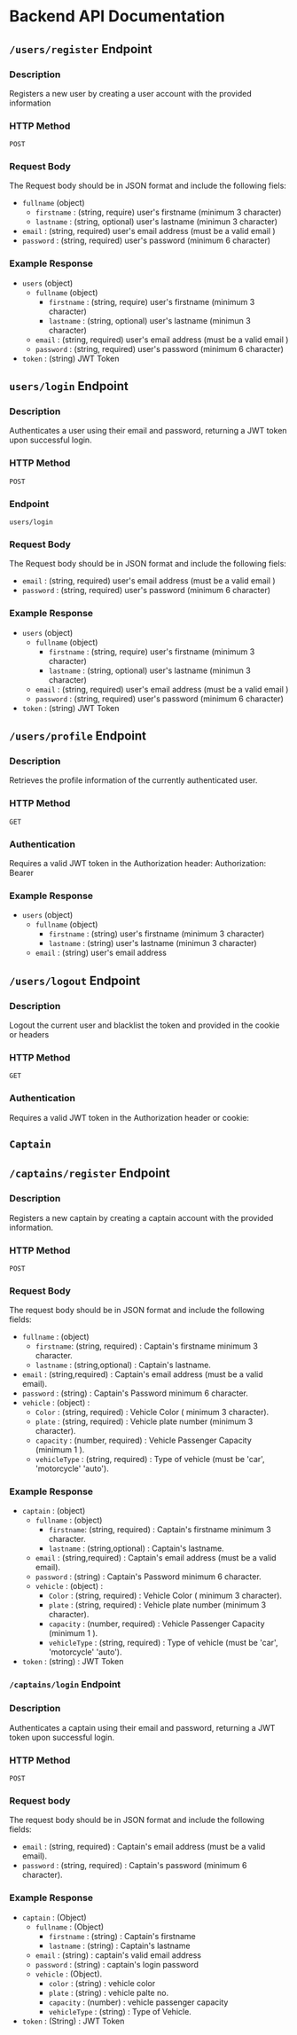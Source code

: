 # Backend API Documentation

## `/users/register` Endpoint

### Description

Registers a new user by creating a user account with the provided information

### HTTP Method

`POST`

### Request Body
The Request body should be in JSON format and include the following fiels:
-  `fullname` (object)
    - `firstname` : (string, require) user's firstname (minimum 3 character)
    - `lastname` : (string, optional) user's lastname (minimun 3 character)
-  `email` : (string, required) user's email address (must be a valid email )
- `password` : (string, required) user's password (minimum 6 character)

### Example Response
- `users` (object) 
    - `fullname` (object)
        - `firstname` : (string, require) user's firstname (minimum 3 character)
        - `lastname` : (string, optional) user's lastname (minimun 3 character)
    -  `email` : (string, required) user's email address (must be a valid email )
    - `password` : (string, required) user's password (minimum 6 character)
- `token` : (string) JWT Token

## `users/login`  Endpoint

### Description

Authenticates a user using their email and password, returning a JWT token upon successful login.

### HTTP Method

`POST` 
### Endpoint
`users/login`

### Request Body 

The Request body should be in JSON format and include the following fiels:
-  `email` : (string, required) user's email address (must be a valid email )
- `password` : (string, required) user's password (minimum 6 character)

### Example Response 
- `users` (object) 
    - `fullname` (object)
        - `firstname` : (string, require) user's firstname (minimum 3 character)
        - `lastname` : (string, optional) user's lastname (minimun 3 character)
    -  `email` : (string, required) user's email address (must be a valid email )
    - `password` : (string, required) user's password (minimum 6 character)
- `token` : (string) JWT Token


## `/users/profile` Endpoint

### Description 

Retrieves the profile information of the currently authenticated user.

### HTTP Method
`GET`

### Authentication
Requires a valid JWT token in the Authorization header: Authorization: Bearer <token>

### Example Response 
- `users` (object) 
    - `fullname` (object)
        - `firstname` : (string) user's firstname (minimum 3 character)
        - `lastname` : (string) user's lastname (minimun 3 character)
    -  `email` : (string) user's email address 

## `/users/logout` Endpoint

### Description
Logout the current user and blacklist the token and provided in the cookie or headers

### HTTP Method
`GET`

### Authentication
Requires a valid JWT token in the Authorization header or cookie:


## `Captain` 


## `/captains/register` Endpoint

### Description 
Registers a new captain by creating a captain account with the provided information.

### HTTP Method
`POST`

### Request Body
The request body should be in JSON format and include the following fields:
- `fullname` : (object)
    - `firstname`: (string, required) : Captain's firstname minimum 3 character. 
    - `lastname` : (string,optional) : Captain's lastname.
- `email` : (string,required) : Captain's email address (must be a valid email).
- `password` : (string) : Captain's Password minimum 6 character.
- `vehicle` : (object) : 
    - `Color` : (string, required) : Vehicle Color ( minimum 3 character).
    - `plate` : (string, required) : Vehicle plate number (minimum 3 character).
    -  `capacity` : (number, required) : Vehicle Passenger Capacity (minimum 1 ).
    - `vehicleType` : (string, required) : Type of vehicle (must be 'car', 'motorcycle' 'auto').

### Example Response 
- `captain` : (object)
    - `fullname` : (object)
        - `firstname`: (string, required) : Captain's firstname minimum 3 character. 
        - `lastname` : (string,optional) : Captain's lastname.
    - `email` : (string,required) : Captain's email address (must be a valid email).
    - `password` : (string) : Captain's Password minimum 6 character.
    - `vehicle` : (object) : 
        - `Color` : (string, required) : Vehicle Color ( minimum 3 character).
        - `plate` : (string, required) : Vehicle plate number (minimum 3 character).
        -  `capacity` : (number, required) : Vehicle Passenger Capacity (minimum 1 ).
        - `vehicleType` : (string, required) : Type of vehicle (must be 'car', 'motorcycle' 'auto').
- `token` : (string) : JWT Token



### `/captains/login` Endpoint
### Description
Authenticates a captain using their email and password, returning a JWT token upon successful login.

### HTTP Method
`POST`

### Request body
The request body should be in JSON format and include the following fields:
- `email` : (string, required) : Captain's email address (must be a valid email).
- `password` : (string, required) : Captain's password (minimum 6 character).

### Example Response
- `captain` : (Object)
    - `fullname` : (Object)
        - `firstname` : (string) : Captain's firstname 
        - `lastname` : (string) : Captain's lastname
    - `email` : (string) : captain's valid email address
    - `password` : (string) : captain's login password
    - `vehicle` : (Object).
        - `color` : (string) : vehicle color
        - `plate` : (string) : vehicle palte no.
        - `capacity` : (number) : vehicle passenger capacity
        - `vehicleType` : (string) : Type of Vehicle.
- `token` : (String) : JWT Token

